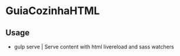 # GuiaCozinhaHTML

## Usage
   - gulp serve
     | Serve content with html livereload and sass watchers
